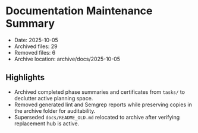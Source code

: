 # Documentation Maintenance Summary

- Date: 2025-10-05
- Archived files: 29
- Removed files: 6
- Archive location: archive/docs/2025-10-05

## Highlights
- Archived completed phase summaries and certificates from `tasks/` to declutter active planning space.
- Removed generated lint and Semgrep reports while preserving copies in the archive folder for auditability.
- Superseded `docs/README_OLD.md` relocated to archive after verifying replacement hub is active.